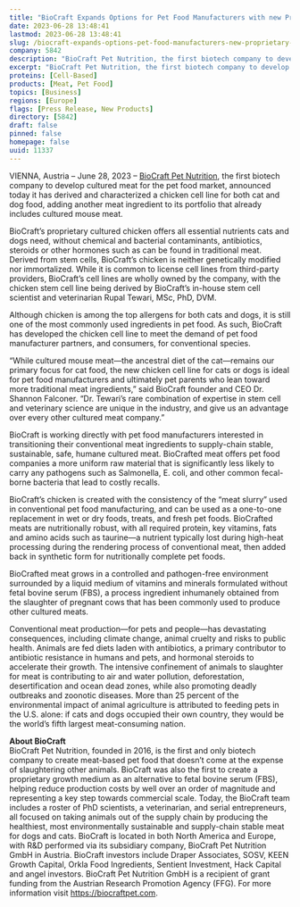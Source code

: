 ```yaml
---
title: "BioCraft Expands Options for Pet Food Manufacturers with new Proprietary Chicken Cell Line"
date: 2023-06-28 13:48:41
lastmod: 2023-06-28 13:48:41
slug: /biocraft-expands-options-pet-food-manufacturers-new-proprietary-chicken-cell-line
company: 5842
description: "BioCraft Pet Nutrition, the first biotech company to develop cultured meat for the pet food market, announced today it has derived and characterized a chicken cell line for both cat and dog food, adding another meat ingredient to its portfolio that already includes cultured mouse meat."
excerpt: "BioCraft Pet Nutrition, the first biotech company to develop cultured meat for the pet food market, announced today it has derived and characterized a chicken cell line for both cat and dog food, adding another meat ingredient to its portfolio that already includes cultured mouse meat."
proteins: [Cell-Based]
products: [Meat, Pet Food]
topics: [Business]
regions: [Europe]
flags: [Press Release, New Products]
directory: [5842]
draft: false
pinned: false
homepage: false
uuid: 11337
---
```

<p>VIENNA, Austria – June 28, 2023 – <a href="https://u7061146.ct.sendgrid.net/ls/click?upn=7-2Fu-2BFt8h-2F-2B8IbrV7wG96TO3cmrcgK2OkhgI1G9SLQvk-3DzuHI_tMV4yW93kyq5xPNHdnwLP1f9RG297xY9o1sswaOmKAl76jEnjDLFJzSm4Di45-2BxPgGF7-2FLGAUKZrDu5T8is8GPa-2BfFjAnKFzMjIj3vKVSZVrGiGFK-2BgRdv5-2BhxlKQkGo1TaB3LCzyAIPWe4150mZM0RYBpGA0sfahW0z1HL-2FmqGGeTtHd7KTq7X-2BLX-2Bd0HdvIZ-2FiZcunVCMluIqEGArvLEHCBnQz4bRJ3519cCVfoIVZmY7Ngt4v9Hj64kyCBXfbT7yxg67Ckjcdd-2FuW4mFuUAp5uU8IxR5K3qbkziFMUmdfONtvG6ljJct6LuJRX6RyrnuDAJGVHZ6jGEZxKcWdx4L-2BL2fedxh1mwTyPlcakdY-3D">BioCraft Pet Nutrition</a>, the first biotech company to develop cultured meat for the pet food market, announced today it has derived and characterized a chicken cell line for both cat and dog food, adding another meat ingredient to its portfolio that already includes cultured mouse meat.</p>
<p>BioCraft’s proprietary cultured chicken offers all essential nutrients cats and dogs need, without chemical and bacterial contaminants, antibiotics, steroids or other hormones such as can be found in traditional meat. Derived from stem cells, BioCraft’s chicken is neither genetically modified nor immortalized. While it is common to license cell lines from third-party providers, BioCraft’s cell lines are wholly owned by the company, with the chicken stem cell line being derived by BioCraft’s in-house stem cell scientist and veterinarian Rupal Tewari, MSc, PhD, DVM.</p>
<p>Although chicken is among the top allergens for both cats and dogs, it is still one of the most commonly used ingredients in pet food. As such, BioCraft has developed the chicken cell line to meet the demand of pet food manufacturer partners, and consumers, for conventional species.</p>
<p>“While cultured mouse meat—the ancestral diet of the cat—remains our primary focus for cat food, the new chicken cell line for cats or dogs is ideal for pet food manufacturers and ultimately pet parents who lean toward more traditional meat ingredients,” said BioCraft founder and CEO Dr. Shannon Falconer. “Dr. Tewari’s rare combination of expertise in stem cell and veterinary science are unique in the industry, and give us an advantage over every other cultured meat company.”</p>
<p>BioCraft is working directly with pet food manufacturers interested in transitioning their conventional meat ingredients to supply-chain stable, sustainable, safe, humane cultured meat. BioCrafted meat offers pet food companies a more uniform raw material that is significantly less likely to carry any pathogens such as Salmonella, E. coli, and other common fecal-borne bacteria that lead to costly recalls.</p>
<p>BioCraft’s chicken is created with the consistency of the “meat slurry” used in conventional pet food manufacturing, and can be used as a one-to-one replacement in wet or dry foods, treats, and fresh pet foods. BioCrafted meats are nutritionally robust, with all required protein, key vitamins, fats and amino acids such as taurine—a nutrient typically lost during high-heat processing during the rendering process of conventional meat, then added back in synthetic form for nutritionally complete pet foods.</p>
<p>BioCrafted meat grows in a controlled and pathogen-free environment surrounded by a liquid medium of vitamins and minerals formulated without fetal bovine serum (FBS), a process ingredient inhumanely obtained from the slaughter of pregnant cows that has been commonly used to produce other cultured meats.</p>
<p>Conventional meat production—for pets and people—has devastating consequences, including climate change, animal cruelty and risks to public health. Animals are fed diets laden with antibiotics, a primary contributor to antibiotic resistance in humans and pets, and hormonal steroids to accelerate their growth. The intensive confinement of animals to slaughter for meat is contributing to air and water pollution, deforestation, desertification and ocean dead zones, while also promoting deadly outbreaks and zoonotic diseases. More than 25 percent of the environmental impact of animal agriculture is attributed to feeding pets in the U.S. alone: if cats and dogs occupied their own country, they would be the world’s fifth largest meat-consuming nation.  </p>
<p><strong>About BioCraft</strong><br />
BioCraft Pet Nutrition, founded in 2016, is the first and only biotech company to create meat-based pet food that doesn’t come at the expense of slaughtering other animals. BioCraft was also the first to create a proprietary growth medium as an alternative to fetal bovine serum (FBS), helping reduce production costs by well over an order of magnitude and representing a key step towards commercial scale. Today, the BioCraft team includes a roster of PhD scientists, a veterinarian, and serial entrepreneurs, all focused on taking animals out of the supply chain by producing the healthiest, most environmentally sustainable and supply-chain stable meat for dogs and cats. BioCraft is located in both North America and Europe, with R&D performed via its subsidiary company, BioCraft Pet Nutrition GmbH in Austria. BioCraft investors include Draper Associates, SOSV, KEEN Growth Capital, Orkla Food Ingredients, Sentient Investment, Hack Capital and angel investors. BioCraft Pet Nutrition GmbH is a recipient of grant funding from the Austrian Research Promotion Agency (FFG). For more information visit <a href="https://u7061146.ct.sendgrid.net/ls/click?upn=7-2Fu-2BFt8h-2F-2B8IbrV7wG96THmRHQpXiZryQUPMHRFTs-2FU-3DoKBb_tMV4yW93kyq5xPNHdnwLP1f9RG297xY9o1sswaOmKAl76jEnjDLFJzSm4Di45-2BxPgGF7-2FLGAUKZrDu5T8is8GPa-2BfFjAnKFzMjIj3vKVSZVrGiGFK-2BgRdv5-2BhxlKQkGo1TaB3LCzyAIPWe4150mZM0RYBpGA0sfahW0z1HL-2FmqGGeTtHd7KTq7X-2BLX-2Bd0HdvIZ-2FiZcunVCMluIqEGArvLLIMSk84R-2FPvUMRTb8nEdUoGWArJjtIJLR9zr42w2mbdmyKaEeOIAYfNRoC5Bm3Tjdgyraa2Xxbb5PIvfGFF-2B96QSkP1xffdMOgv-2FSFfi57bciRu875sJu7t-2FugYSIzaq-2BdRdlaIKh8iJ3S57sSciEc-3D">https://biocraftpet.com</a>.</p>
